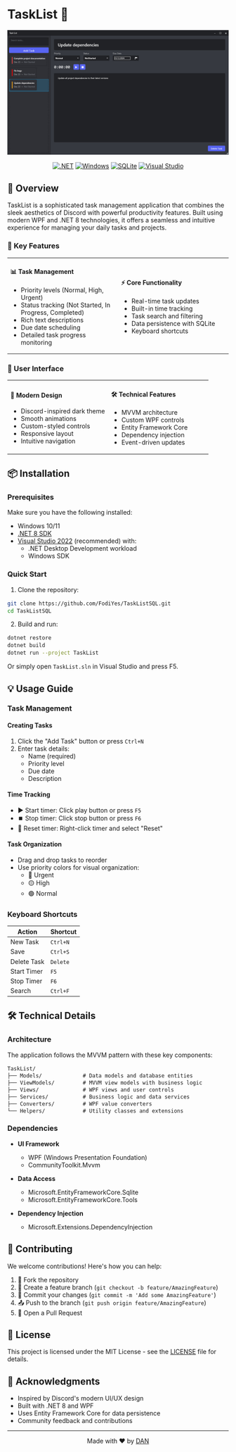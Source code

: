 # TaskList 📝

<div align="center">

![TaskList Banner](screenshot.png)

[![.NET](https://img.shields.io/badge/.NET%208-512BD4?style=for-the-badge&logo=.net&logoColor=white)](https://dotnet.microsoft.com/download/dotnet/8.0)
[![Windows](https://img.shields.io/badge/Windows-0078D6?style=for-the-badge&logo=windows&logoColor=white)](https://www.microsoft.com/windows)
[![SQLite](https://img.shields.io/badge/sqlite-%2307405e.svg?style=for-the-badge&logo=sqlite&logoColor=white)](https://www.sqlite.org/index.html)
[![Visual Studio](https://img.shields.io/badge/Visual%20Studio-5C2D91.svg?style=for-the-badge&logo=visual-studio&logoColor=white)](https://visualstudio.microsoft.com/)

</div>

## 🌟 Overview

TaskList is a sophisticated task management application that combines the sleek aesthetics of Discord with powerful productivity features. Built using modern WPF and .NET 8 technologies, it offers a seamless and intuitive experience for managing your daily tasks and projects.

### 🎯 Key Features

<table>
<tr>
<td width="50%">

#### 📊 Task Management
- Priority levels (Normal, High, Urgent)
- Status tracking (Not Started, In Progress, Completed)
- Rich text descriptions
- Due date scheduling
- Detailed task progress monitoring

</td>
<td width="50%">

#### ⚡ Core Functionality
- Real-time task updates
- Built-in time tracking
- Task search and filtering
- Data persistence with SQLite
- Keyboard shortcuts

</td>
</tr>
</table>

### 🎨 User Interface

<table>
<tr>
<td width="50%">

#### 💫 Modern Design
- Discord-inspired dark theme
- Smooth animations
- Custom-styled controls
- Responsive layout
- Intuitive navigation

</td>
<td width="50%">

#### 🛠️ Technical Features
- MVVM architecture
- Custom WPF controls
- Entity Framework Core
- Dependency injection
- Event-driven updates

</td>
</tr>
</table>

## 📦 Installation

### Prerequisites

Make sure you have the following installed:
- Windows 10/11
- [.NET 8 SDK](https://dotnet.microsoft.com/download/dotnet/8.0)
- [Visual Studio 2022](https://visualstudio.microsoft.com/vs/) (recommended) with:
  - .NET Desktop Development workload
  - Windows SDK

### Quick Start

1. Clone the repository:
```bash
git clone https://github.com/FodiYes/TaskListSQL.git
cd TaskListSQL
```

2. Build and run:
```bash
dotnet restore
dotnet build
dotnet run --project TaskList
```

Or simply open `TaskList.sln` in Visual Studio and press F5.

## 💡 Usage Guide

### Task Management

#### Creating Tasks
1. Click the "Add Task" button or press `Ctrl+N`
2. Enter task details:
   - Name (required)
   - Priority level
   - Due date
   - Description

#### Time Tracking
- ▶️ Start timer: Click play button or press `F5`
- ⏹️ Stop timer: Click stop button or press `F6`
- 🔄 Reset timer: Right-click timer and select "Reset"

#### Task Organization
- Drag and drop tasks to reorder
- Use priority colors for visual organization:
  - 🔴 Urgent
  - 🟡 High
  - 🟢 Normal

### Keyboard Shortcuts

| Action | Shortcut |
|--------|----------|
| New Task | `Ctrl+N` |
| Save | `Ctrl+S` |
| Delete Task | `Delete` |
| Start Timer | `F5` |
| Stop Timer | `F6` |
| Search | `Ctrl+F` |

## 🛠️ Technical Details

### Architecture

The application follows the MVVM pattern with these key components:

```
TaskList/
├── Models/             # Data models and database entities
├── ViewModels/         # MVVM view models with business logic
├── Views/              # WPF views and user controls
├── Services/           # Business logic and data services
├── Converters/         # WPF value converters
└── Helpers/            # Utility classes and extensions
```

### Dependencies

- **UI Framework**
  - WPF (Windows Presentation Foundation)
  - CommunityToolkit.Mvvm

- **Data Access**
  - Microsoft.EntityFrameworkCore.Sqlite
  - Microsoft.EntityFrameworkCore.Tools

- **Dependency Injection**
  - Microsoft.Extensions.DependencyInjection

## 🤝 Contributing

We welcome contributions! Here's how you can help:

1. 🍴 Fork the repository
2. 🌿 Create a feature branch (`git checkout -b feature/AmazingFeature`)
3. 💾 Commit your changes (`git commit -m 'Add some AmazingFeature'`)
4. 📤 Push to the branch (`git push origin feature/AmazingFeature`)
5. 🔄 Open a Pull Request

## 📄 License

This project is licensed under the MIT License - see the [LICENSE](LICENSE) file for details.

## 🙏 Acknowledgments

- Inspired by Discord's modern UI/UX design
- Built with .NET 8 and WPF
- Uses Entity Framework Core for data persistence
- Community feedback and contributions

---

<div align="center">

Made with ❤️ by [DAN](https://github.com/FodiYes)

</div>
